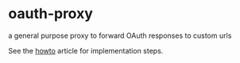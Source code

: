 # oauth-proxy

a general purpose proxy to forward OAuth responses to custom urls

See the [howto](./HOWTO.md) article for implementation steps.